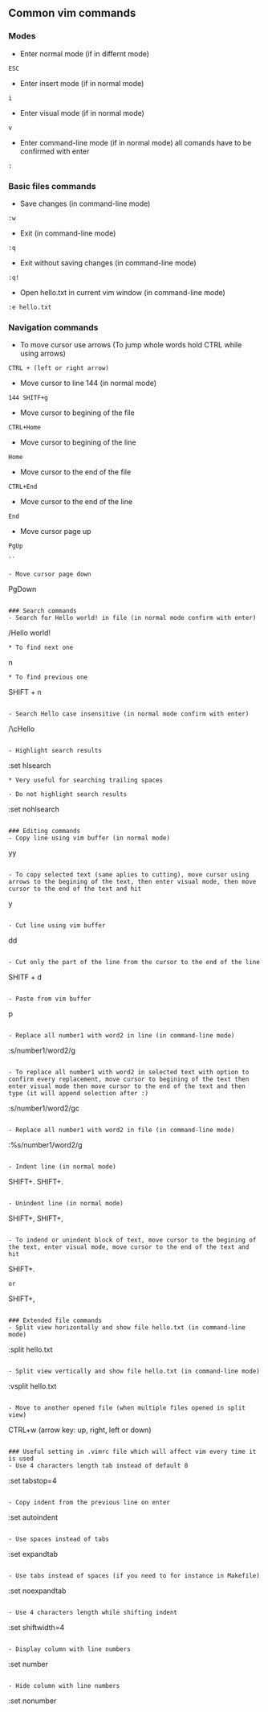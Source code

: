 ## Common vim commands

### Modes
- Enter normal mode (if in differnt mode)
```
ESC

```

- Enter insert mode (if in normal mode)
```
i

```

- Enter visual mode (if in normal mode)
```
v

```

- Enter command-line mode (if in normal mode) all comands have to be confirmed with enter
```
:

```

### Basic files commands
- Save changes (in command-line mode)
```
:w

```

- Exit (in command-line mode)
```
:q

```

- Exit without saving changes (in command-line mode)
```
:q!

```

- Open hello.txt in current vim window (in command-line mode)
```
:e hello.txt

```

### Navigation commands
- To move cursor use arrows (To jump whole words hold CTRL while using arrows)
```
CTRL + (left or right arrow)

```

- Move cursor to line 144 (in normal mode)
```
144 SHITF+g

```

- Move cursor to begining of the file
```
CTRL+Home

```

- Move cursor to begining of the line
```
Home

```

- Move cursor to the end of the file
```
CTRL+End

```

- Move cursor to the end of the line
```
End

```

- Move cursor page up
```
PgUp

``

- Move cursor page down
```
PgDown

```

### Search commands
- Search for Hello world! in file (in normal mode confirm with enter)
```
/Hello world!

```
* To find next one
```
n

```
* To find previous one
```
SHIFT + n

```

- Search Hello case insensitive (in normal mode confirm with enter)
```
/\cHello

```

- Highlight search results
```
:set hlsearch

```
* Very useful for searching trailing spaces

- Do not highlight search results
```
:set nohlsearch

```

### Editing commands
- Copy line using vim buffer (in normal mode)
```
yy

```

- To copy selected text (same aplies to cutting), move cursor using arrows to the begining of the text, then enter visual mode, then move cursor to the end of the text and hit
```
y

```

- Cut line using vim buffer
```
dd

```

- Cut only the part of the line from the cursor to the end of the line
```
SHITF + d

```

- Paste from vim buffer
```
p

```

- Replace all number1 with word2 in line (in command-line mode) 
```
:s/number1/word2/g

```

- To replace all number1 with word2 in selected text with option to confirm every replacement, move cursor to begining of the text then enter visual mode then move cursor to the end of the text and then type (it will append selection after :)
```
:s/number1/word2/gc

```

- Replace all number1 with word2 in file (in command-line mode)
```
:%s/number1/word2/g

```

- Indent line (in normal mode)
```
SHIFT+. SHIFT+. 

```

- Unindent line (in normal mode)
```
SHIFT+, SHIFT+,

```

- To indend or unindent block of text, move cursor to the begining of the text, enter visual mode, move cursor to the end of the text and hit
```
SHIFT+.

```
or
```
SHIFT+,

```

### Extended file commands
- Split view horizontally and show file hello.txt (in command-line mode)
```
:split hello.txt

```

- Split view vertically and show file hello.txt (in command-line mode)
```
:vsplit hello.txt

```

- Move to another opened file (when multiple files opened in split view)
```
CTRL+w (arrow key: up, right, left or down)

```

### Useful setting in .vimrc file which will affect vim every time it is used
- Use 4 characters length tab instead of default 8
```
:set tabstop=4

```

- Copy indent from the previous line on enter
```
:set autoindent

```

- Use spaces instead of tabs
```
:set expandtab

```

- Use tabs instead of spaces (if you need to for instance in Makefile)
```
:set noexpandtab

```

- Use 4 characters length while shifting indent
```
:set shiftwidth=4

```

- Display column with line numbers
```
:set number

```

- Hide column with line numbers
```
:set nonumber

```
